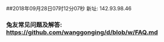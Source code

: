 ##2018年09月28日07时12分07秒 新址: 142.93.98.46
### 兔友常见问题及解答: https://github.com/wanggonging/d/blob/w/FAQ.md
